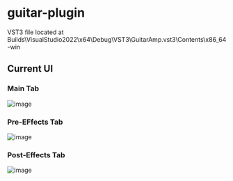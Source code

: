 # guitar-plugin

VST3 file located at Builds\VisualStudio2022\x64\Debug\VST3\GuitarAmp.vst3\Contents\x86_64-win

## Current UI

### Main Tab
![image](https://github.com/user-attachments/assets/5c7ce193-a0ad-4e0c-89f5-34a1b170631b)

### Pre-EFfects Tab
![image](https://github.com/user-attachments/assets/580ac2e2-58ab-4c3c-bfd8-e09b3da76c19)

### Post-Effects Tab
![image](https://github.com/user-attachments/assets/5ceceb20-ffc5-47ca-abfa-07e1a8abd0c9)

